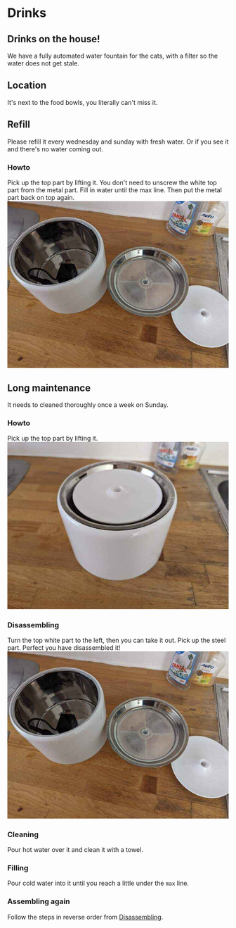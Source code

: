 # Drinks

## Drinks on the house!
We have a fully automated water fountain for the cats, with a filter so the water does not get stale.

## Location
It's next to the food bowls, you literally can't miss it.

## Refill
Please refill it every wednesday and sunday with fresh water.
Or if you see it and there's no water coming out.

### Howto
Pick up the top part by lifting it.
You don't need to unscrew the white top part from the metal part.
Fill in water until the max line.
Then put the metal part back on top again.
![drawing](assets/water_fountain_disassembled.jpg)

## Long maintenance
It needs to cleaned thoroughly once a week on Sunday.

### Howto
Pick up the top part by lifting it.
![drawing](assets/water_fountain.jpg)

### Disassembling
Turn the top white part to the left, then you can take it out.
Pick up the steel part.
Perfect you have disassembled it!
![drawing](assets/water_fountain_disassembled.jpg)

### Cleaning
Pour hot water over it and clean it with a towel.

### Filling
Pour cold water into it until you reach a little under the `max` line.

### Assembling again
Follow the steps in reverse order from [Disassembling](#disassembling).